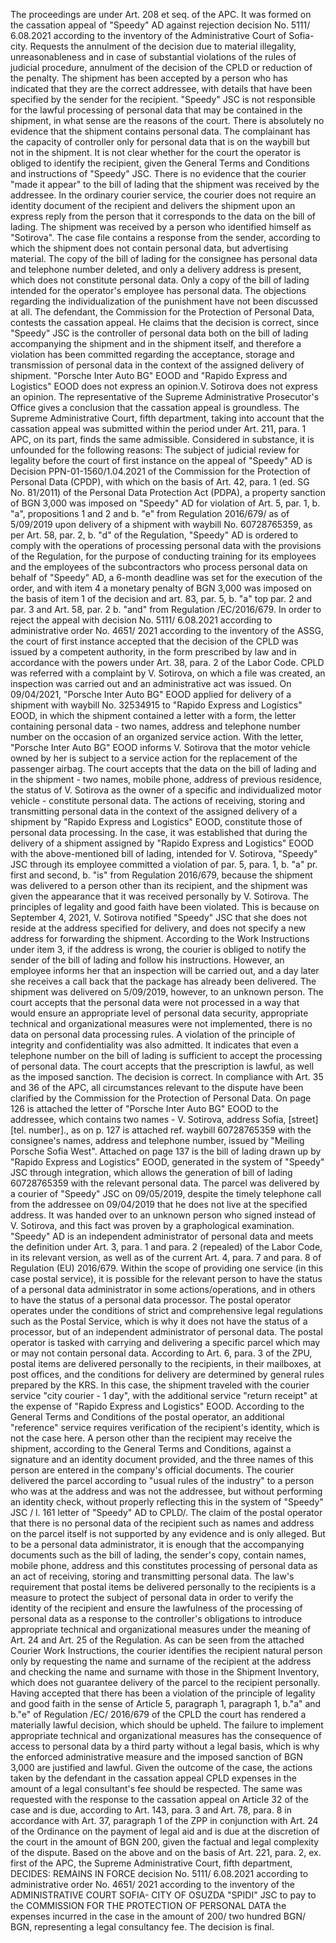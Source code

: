 The proceedings are under Art. 208 et seq. of the APC. It was formed on the cassation appeal of "Speedy" AD against rejection decision No. 5111/ 6.08.2021 according to the inventory of the Administrative Court of Sofia-city. Requests the annulment of the decision due to material illegality, unreasonableness and in case of substantial violations of the rules of judicial procedure, annulment of the decision of the CPLD or reduction of the penalty. The shipment has been accepted by a person who has indicated that they are the correct addressee, with details that have been specified by the sender for the recipient. "Speedy" JSC is not responsible for the lawful processing of personal data that may be contained in the shipment, in what sense are the reasons of the court. There is absolutely no evidence that the shipment contains personal data. The complainant has the capacity of controller only for personal data that is on the waybill but not in the shipment. It is not clear whether for the court the operator is obliged to identify the recipient, given the General Terms and Conditions and instructions of "Speedy" JSC. There is no evidence that the courier "made it appear" to the bill of lading that the shipment was received by the addressee. In the ordinary courier service, the courier does not require an identity document of the recipient and delivers the shipment upon an express reply from the person that it corresponds to the data on the bill of lading. The shipment was received by a person who identified himself as "Sotirova". The case file contains a response from the sender, according to which the shipment does not contain personal data, but advertising material. The copy of the bill of lading for the consignee has personal data and telephone number deleted, and only a delivery address is present, which does not constitute personal data. Only a copy of the bill of lading intended for the operator's employee has personal data. The objections regarding the individualization of the punishment have not been discussed at all. The defendant, the Commission for the Protection of Personal Data, contests the cassation appeal. He claims that the decision is correct, since "Speedy" JSC is the controller of personal data both on the bill of lading accompanying the shipment and in the shipment itself, and therefore a violation has been committed regarding the acceptance, storage and transmission of personal data in the context of the assigned delivery of shipment. "Porsche Inter Auto BG" EOOD and "Rapido Express and Logistics" EOOD does not express an opinion.V. Sotirova does not express an opinion. The representative of the Supreme Administrative Prosecutor's Office gives a conclusion that the cassation appeal is groundless. The Supreme Administrative Court, fifth department, taking into account that the cassation appeal was submitted within the period under Art. 211, para. 1 APC, on its part, finds the same admissible. Considered in substance, it is unfounded for the following reasons: The subject of judicial review for legality before the court of first instance on the appeal of "Speedy" AD is Decision PPN-01-1560/1.04.2021 of the Commission for the Protection of Personal Data (CPDP), with which on the basis of Art. 42, para. 1 (ed. SG No. 81/2011) of the Personal Data Protection Act (PDPA), a property sanction of BGN 3,000 was imposed on "Speedy" AD for violation of Art. 5, par. 1, b. "a", propositions 1 and 2 and b. "e" from Regulation 2016/679/ as of 5/09/2019 upon delivery of a shipment with waybill No. 60728765359, as per Art. 58, par. 2, b. "d" of the Regulation, "Speedy" AD is ordered to comply with the operations of processing personal data with the provisions of the Regulation, for the purpose of conducting training for its employees and the employees of the subcontractors who process personal data on behalf of "Speedy" AD, a 6-month deadline was set for the execution of the order, and with item 4 a monetary penalty of BGN 3,000 was imposed on the basis of item 1 of the decision and art. 83, par. 5, b. "a" top par. 2 and par. 3 and Art. 58, par. 2 b. "and" from Regulation /EC/2016/679. In order to reject the appeal with decision No. 5111/ 6.08.2021 according to administrative order No. 4651/ 2021 according to the inventory of the ASSG, the court of first instance accepted that the decision of the CPLD was issued by a competent authority, in the form prescribed by law and in accordance with the powers under Art. 38, para. 2 of the Labor Code. CPLD was referred with a complaint by V. Sotirova, on which a file was created, an inspection was carried out and an administrative act was issued. On 09/04/2021, "Porsche Inter Auto BG" EOOD applied for delivery of a shipment with waybill No. 32534915 to "Rapido Express and Logistics" EOOD, in which the shipment contained a letter with a form, the letter containing personal data - two names, address and telephone number number on the occasion of an organized service action. With the letter, "Porsche Inter Auto BG" EOOD informs V. Sotirova that the motor vehicle owned by her is subject to a service action for the replacement of the passenger airbag. The court accepts that the data on the bill of lading and in the shipment - two names, mobile phone, address of previous residence, the status of V. Sotirova as the owner of a specific and individualized motor vehicle - constitute personal data. The actions of receiving, storing and transmitting personal data in the context of the assigned delivery of a shipment by "Rapido Express and Logistics" EOOD, constitute those of personal data processing. In the case, it was established that during the delivery of a shipment assigned by "Rapido Express and Logistics" EOOD with the above-mentioned bill of lading, intended for V. Sotirova, "Speedy" JSC through its employee committed a violation of par. 5, para. 1, b. "a" pr. first and second, b. "is" from Regulation 2016/679, because the shipment was delivered to a person other than its recipient, and the shipment was given the appearance that it was received personally by V. Sotirova. The principles of legality and good faith have been violated. This is because on September 4, 2021, V. Sotirova notified "Speedy" JSC that she does not reside at the address specified for delivery, and does not specify a new address for forwarding the shipment. According to the Work Instructions under item 3, if the address is wrong, the courier is obliged to notify the sender of the bill of lading and follow his instructions. However, an employee informs her that an inspection will be carried out, and a day later she receives a call back that the package has already been delivered. The shipment was delivered on 5/09/2019, however, to an unknown person. The court accepts that the personal data were not processed in a way that would ensure an appropriate level of personal data security, appropriate technical and organizational measures were not implemented, there is no data on personal data processing rules. A violation of the principle of integrity and confidentiality was also admitted. It indicates that even a telephone number on the bill of lading is sufficient to accept the processing of personal data. The court accepts that the prescription is lawful, as well as the imposed sanction. The decision is correct. In compliance with Art. 35 and 36 of the APC, all circumstances relevant to the dispute have been clarified by the Commission for the Protection of Personal Data. On page 126 is attached the letter of "Porsche Inter Auto BG" EOOD to the addressee, which contains two names - V. Sotirova, address Sofia, \[street\] \[tel. number\]., as on p. 127 is attached ref. waybill 60728765359 with the consignee's names, address and telephone number, issued by "Meiling Porsche Sofia West". Attached on page 137 is the bill of lading drawn up by "Rapido Express and Logistics" EOOD, generated in the system of "Speedy" JSC through integration, which allows the generation of bill of lading 60728765359 with the relevant personal data. The parcel was delivered by a courier of "Speedy" JSC on 09/05/2019, despite the timely telephone call from the addressee on 09/04/2019 that he does not live at the specified address. It was handed over to an unknown person who signed instead of V. Sotirova, and this fact was proven by a graphological examination. "Speedy" AD is an independent administrator of personal data and meets the definition under Art. 3, para. 1 and para. 2 (repealed) of the Labor Code, in its relevant version, as well as of the current Art. 4, para. 7 and para. 8 of Regulation (EU) 2016/679. Within the scope of providing one service (in this case postal service), it is possible for the relevant person to have the status of a personal data administrator in some actions/operations, and in others to have the status of a personal data processor. The postal operator operates under the conditions of strict and comprehensive legal regulations such as the Postal Service, which is why it does not have the status of a processor, but of an independent administrator of personal data. The postal operator is tasked with carrying and delivering a specific parcel which may or may not contain personal data. According to Art. 6, para. 3 of the ZPU, postal items are delivered personally to the recipients, in their mailboxes, at post offices, and the conditions for delivery are determined by general rules prepared by the KRS. In this case, the shipment traveled with the courier service "city courier - 1 day", with the additional service "return receipt" at the expense of "Rapido Express and Logistics" EOOD. According to the General Terms and Conditions of the postal operator, an additional "reference" service requires verification of the recipient's identity, which is not the case here. A person other than the recipient may receive the shipment, according to the General Terms and Conditions, against a signature and an identity document provided, and the three names of this person are entered in the company's official documents. The courier delivered the parcel according to "usual rules of the industry" to a person who was at the address and was not the addressee, but without performing an identity check, without properly reflecting this in the system of "Speedy" JSC / l. 161 letter of "Speedy" AD to CPLD/. The claim of the postal operator that there is no personal data of the recipient such as names and address on the parcel itself is not supported by any evidence and is only alleged. But to be a personal data administrator, it is enough that the accompanying documents such as the bill of lading, the sender's copy, contain names, mobile phone, address and this constitutes processing of personal data as an act of receiving, storing and transmitting personal data. The law's requirement that postal items be delivered personally to the recipients is a measure to protect the subject of personal data in order to verify the identity of the recipient and ensure the lawfulness of the processing of personal data as a response to the controller's obligations to introduce appropriate technical and organizational measures under the meaning of Art. 24 and Art. 25 of the Regulation. As can be seen from the attached Courier Work Instructions, the courier identifies the recipient natural person only by requesting the name and surname of the recipient at the address and checking the name and surname with those in the Shipment Inventory, which does not guarantee delivery of the parcel to the recipient personally. Having accepted that there has been a violation of the principle of legality and good faith in the sense of Article 5, paragraph 1, paragraph 1, b."a" and b."e" of Regulation /EC/ 2016/679 of the CPLD the court has rendered a materially lawful decision, which should be upheld. The failure to implement appropriate technical and organizational measures has the consequence of access to personal data by a third party without a legal basis, which is why the enforced administrative measure and the imposed sanction of BGN 3,000 are justified and lawful. Given the outcome of the case, the actions taken by the defendant in the cassation appeal CPLD expenses in the amount of a legal consultant's fee should be respected. The same was requested with the response to the cassation appeal on Article 32 of the case and is due, according to Art. 143, para. 3 and Art. 78, para. 8 in accordance with Art. 37, paragraph 1 of the ZPP in conjunction with Art. 24 of the Ordinance on the payment of legal aid and is due at the discretion of the court in the amount of BGN 200, given the factual and legal complexity of the dispute. Based on the above and on the basis of Art. 221, para. 2, ex. first of the APC, the Supreme Administrative Court, fifth department, DECIDES: REMAINS IN FORCE decision No. 5111/ 6.08.2021 according to administrative order No. 4651/ 2021 according to the inventory of the ADMINISTRATIVE COURT SOFIA- CITY OF OSUZDA "SPIDI" JSC to pay to the COMMISSION FOR THE PROTECTION OF PERSONAL DATA the expenses incurred in the case in the amount of 200/ two hundred BGN/ BGN, representing a legal consultancy fee. The decision is final.
